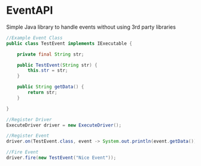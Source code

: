 # EventAPI
Simple Java library to handle events without using 3rd party libraries

```java
//Example Event Class
public class TestEvent implements IExecutable {

    private final String str;

    public TestEvent(String str) {
        this.str = str;
    }

    public String getData() {
        return str;
    }

}

//Register Driver
ExecuteDriver driver = new ExecuteDriver();

//Register Event
driver.on(TestEvent.class, event -> System.out.println(event.getData()))

//Fire Event
driver.fire(new TestEvent("Nice Event"));
```
